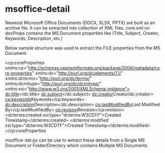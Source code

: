 # msoffice-detail
Newesst Microsoft Office Documents (DOCX, XLSX, PPTX) are built as an archive file. It can be extracted into collection of XML files.
core.xml on docProps contains the MS Document properties like (Title, Subject, Creator, Keywords, Description, etc.)

Below sample structure was used to extract the FILE properties from the MS Document.

<?xml version="1.0" encoding="UTF-8" standalone="yes"?>
<cp:coreProperties
	xmlns:cp="http://schemas.openxmlformats.org/package/2006/metadata/core-properties"
	xmlns:dc="http://purl.org/dc/elements/1.1/"
	xmlns:dcterms="http://purl.org/dc/terms/"
	xmlns:dcmitype="http://purl.org/dc/dcmitype/"
	xmlns:xsi="http://www.w3.org/2001/XMLSchema-instance">
<dc:title></dc:title>
<dc:subject></dc:subject>
<dc:creator>Creator/dc:creator>
<cp:keywords>Keywords</cp:keywords>
<dc:description>Description</dc:description>
<cp:lastModifiedBy>Last Modified By</cp:lastModifiedBy>
<cp:revision>Revision</cp:revision>
<dcterms:created xsi:type="dcterms:W3CDTF">Created Timestamp</dcterms:created>
<dcterms:modified xsi:type="dcterms:W3CDTF">Created Timestamp</dcterms:modified></cp:coreProperties

msoffice-det.py can be use to extract these details from a Single MS Document or Folder/Directory which contains Multiple MS Documents 
